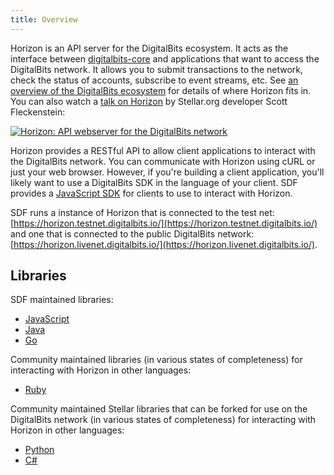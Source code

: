 ```yaml
---
title: Overview
---
```


Horizon is an API server for the DigitalBits ecosystem.  It acts as the interface between [digitalbits-core](https://github.com/digitalbitsorg/digitalbits-core) and applications that want to access the DigitalBits network. It allows you to submit transactions to the network, check the status of accounts, subscribe to event streams, etc. See [an overview of the DigitalBits ecosystem](https://developer.digitalbits.io/guides/) for details of where Horizon fits in. You can also watch a [talk on Horizon](https://www.youtube.com/watch?v=AtJ-f6Ih4A4) by Stellar.org developer Scott Fleckenstein:

[![Horizon: API webserver for the DigitalBits network](https://img.youtube.com/vi/AtJ-f6Ih4A4/sddefault.jpg "Horizon: API webserver for the DigitalBits network")](https://www.youtube.com/watch?v=AtJ-f6Ih4A4)

Horizon provides a RESTful API to allow client applications to interact with the DigitalBits network. You can communicate with Horizon using cURL or just your web browser. However, if you're building a client application, you'll likely want to use a DigitalBits SDK in the language of your client.
SDF provides a [JavaScript SDK](https://developer.digitalbits.io/js-digitalbits-sdk/reference/index.html) for clients to use to interact with Horizon.

SDF runs a instance of Horizon that is connected to the test net: [https://horizon.testnet.digitalbits.io/](https://horizon.testnet.digitalbits.io/) and one that is connected to the public DigitalBits network:
[https://horizon.livenet.digitalbits.io/](https://horizon.livenet.digitalbits.io/).

## Libraries

SDF maintained libraries:<br />
- [JavaScript](https://github.com/digitalbitsorg/js-digitalbits-sdk)
- [Java](https://github.com/digitalbitsorg/java-digitalbits-sdk)
- [Go](https://github.com/digitalbitsorg/go)

Community maintained libraries (in various states of completeness) for interacting with Horizon in other languages:<br>
- [Ruby](https://github.com/digitalbitsorg/ruby-digitalbits-sdk)

Community maintained Stellar libraries that can be forked for use on the DigitalBits network (in various states of completeness) for interacting with Horizon in other languages:<br>
- [Python](https://github.com/StellarCN/py-stellar-base)
- [C#](https://github.com/QuantozTechnology/csharp-stellar-base)
